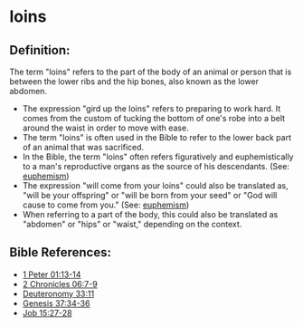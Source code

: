 # loins #

## Definition: ##

The term "loins" refers to the part of the body of an animal or person that is between the lower ribs and the hip bones, also known as the lower abdomen. 

* The expression "gird up the loins" refers to preparing to work hard. It comes from the custom of tucking the bottom of one's robe into a belt around the waist in order to move with ease.
* The term "loins" is often used in the Bible to refer to the lower back part of an animal that was sacrificed.
* In the Bible, the term "loins" often refers figuratively and euphemistically to a man's reproductive organs as the source of his descendants. (See: [euphemism](en/ta-vol1/translate/man/figs-euphemism))
* The expression "will come from your loins" could also be translated as, "will be your offspring" or "will be born from your seed" or "God will cause to come from you." (See: [euphemism](en/ta-vol1/translate/man/figs-euphemism))
* When referring to a part of the body, this could also be translated as "abdomen" or "hips" or "waist," depending on the context.



## Bible References: ##

* [1 Peter 01:13-14](en/tn/1pe/help/01/13)
* [2 Chronicles 06:7-9](en/tn/2ch/help/06/07)
* [Deuteronomy 33:11](en/tn/deu/help/33/11)
* [Genesis 37:34-36](en/tn/gen/help/37/34)
* [Job 15:27-28](en/tn/job/help/15/27)